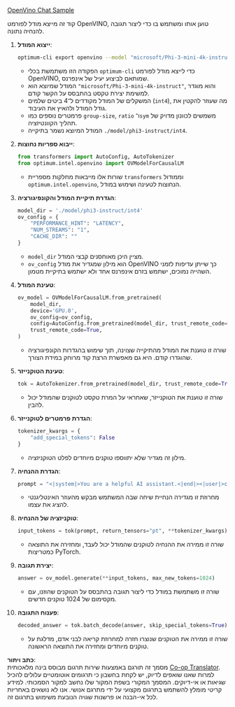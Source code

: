 <!--
CO_OP_TRANSLATOR_METADATA:
{
  "original_hash": "a2a54312eea82ac654fb0f6d39b1f772",
  "translation_date": "2025-07-16T23:05:47+00:00",
  "source_file": "md/02.Application/01.TextAndChat/Phi3/E2E_OpenVino_Chat.md",
  "language_code": "he"
}
-->
[OpenVino Chat Sample](../../../../../../code/06.E2E/E2E_OpenVino_Chat_Phi3-instruct.ipynb)

קוד זה מייצא מודל לפורמט OpenVINO, טוען אותו ומשתמש בו כדי ליצור תגובה להנחיה נתונה.

1. **ייצוא המודל**:  
   ```bash
   optimum-cli export openvino --model "microsoft/Phi-3-mini-4k-instruct" --task text-generation-with-past --weight-format int4 --group-size 128 --ratio 0.6 --sym --trust-remote-code ./model/phi3-instruct/int4
   ```  
   - הפקודה הזו משתמשת בכלי `optimum-cli` כדי לייצא מודל לפורמט OpenVINO, שמותאם לביצוע יעיל של אינפרנס.  
   - המודל שמיוצא הוא `"microsoft/Phi-3-mini-4k-instruct"`, והוא מוגדר למשימת יצירת טקסט בהתבסס על הקשר קודם.  
   - המשקלים של המודל מקודדים ל־4 ביטים שלמים (`int4`), מה שעוזר להקטין את גודל המודל ולהאיץ את העיבוד.  
   - פרמטרים נוספים כמו `group-size`, `ratio` ו־`sym` משמשים לכוונון מדויק של תהליך הקוונטיזציה.  
   - המודל המיוצא נשמר בתיקייה `./model/phi3-instruct/int4`.

2. **ייבוא ספריות נחוצות**:  
   ```python
   from transformers import AutoConfig, AutoTokenizer
   from optimum.intel.openvino import OVModelForCausalLM
   ```  
   - שורות אלו מייבאות מחלקות מספריית `transformers` וממודול `optimum.intel.openvino`, הנחוצות לטעינה ושימוש במודל.

3. **הגדרת תיקיית המודל והקונפיגורציה**:  
   ```python
   model_dir = './model/phi3-instruct/int4'
   ov_config = {
       "PERFORMANCE_HINT": "LATENCY",
       "NUM_STREAMS": "1",
       "CACHE_DIR": ""
   }
   ```  
   - `model_dir` מציין היכן מאוחסנים קבצי המודל.  
   - `ov_config` הוא מילון שמגדיר את מודל OpenVINO כך שייתן עדיפות לזמני השהייה נמוכים, ישתמש בזרם אינפרנס אחד ולא ישתמש בתיקיית מטמון.

4. **טעינת המודל**:  
   ```python
   ov_model = OVModelForCausalLM.from_pretrained(
       model_dir,
       device='GPU.0',
       ov_config=ov_config,
       config=AutoConfig.from_pretrained(model_dir, trust_remote_code=True),
       trust_remote_code=True,
   )
   ```  
   - שורה זו טוענת את המודל מהתיקייה שצוינה, תוך שימוש בהגדרות הקונפיגורציה שהוגדרו קודם. היא גם מאפשרת הרצת קוד מרוחק במידת הצורך.

5. **טעינת הטוקנייזר**:  
   ```python
   tok = AutoTokenizer.from_pretrained(model_dir, trust_remote_code=True)
   ```  
   - שורה זו טוענת את הטוקנייזר, שאחראי על המרת טקסט לטוקנים שהמודל יכול להבין.

6. **הגדרת פרמטרים לטוקנייזר**:  
   ```python
   tokenizer_kwargs = {
       "add_special_tokens": False
   }
   ```  
   - מילון זה מגדיר שלא יתווספו טוקנים מיוחדים לפלט הטוקניזציה.

7. **הגדרת ההנחיה**:  
   ```python
   prompt = "<|system|>You are a helpful AI assistant.<|end|><|user|>can you introduce yourself?<|end|><|assistant|>"
   ```  
   - מחרוזת זו מגדירה הנחיית שיחה שבה המשתמש מבקש מהעוזר האינטליגנטי להציג את עצמו.

8. **טוקניזציה של ההנחיה**:  
   ```python
   input_tokens = tok(prompt, return_tensors="pt", **tokenizer_kwargs)
   ```  
   - שורה זו ממירה את ההנחיה לטוקנים שהמודל יכול לעבד, ומחזירה את התוצאה כמטריצות PyTorch.

9. **יצירת תגובה**:  
   ```python
   answer = ov_model.generate(**input_tokens, max_new_tokens=1024)
   ```  
   - שורה זו משתמשת במודל כדי ליצור תגובה בהתבסס על הטוקנים שהוזנו, עם מקסימום של 1024 טוקנים חדשים.

10. **פענוח התגובה**:  
    ```python
    decoded_answer = tok.batch_decode(answer, skip_special_tokens=True)[0]
    ```  
    - שורה זו ממירה את הטוקנים שנוצרו חזרה למחרוזת קריאה לבני אדם, מדלגת על טוקנים מיוחדים ומחזירה את התוצאה הראשונה.

**כתב ויתור**:  
מסמך זה תורגם באמצעות שירות תרגום מבוסס בינה מלאכותית [Co-op Translator](https://github.com/Azure/co-op-translator). למרות שאנו שואפים לדיוק, יש לקחת בחשבון כי תרגומים אוטומטיים עלולים להכיל שגיאות או אי-דיוקים. המסמך המקורי בשפת המקור שלו נחשב למקור הסמכותי. למידע קריטי מומלץ להשתמש בתרגום מקצועי על ידי מתרגם אנושי. אנו לא נושאים באחריות לכל אי-הבנה או פרשנות שגויה הנובעת משימוש בתרגום זה.